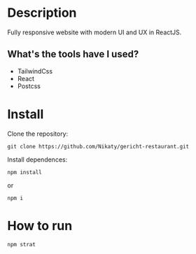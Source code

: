 # Description
Fully responsive website with modern UI and UX in ReactJS.
## What's the tools have I used?
- TailwindCss
- React
- Postcss
# Install
Clone the repository: 
```
git clone https://github.com/Nikaty/gericht-restaurant.git
```
Install dependences:
```
npm install
```
or
```
npm i
```
# How to run
```
npm strat
```
